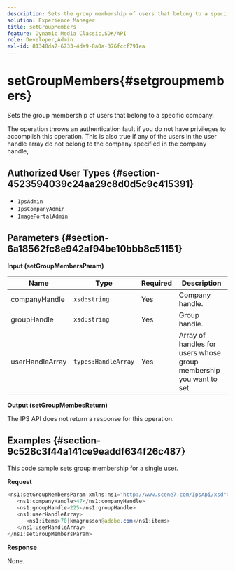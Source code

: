 ```yaml
---
description: Sets the group membership of users that belong to a specific company.
solution: Experience Manager
title: setGroupMembers
feature: Dynamic Media Classic,SDK/API
role: Developer,Admin
exl-id: 81348da7-6733-4da9-8a0a-376fccf791ea
---
```

# setGroupMembers{#setgroupmembers}

Sets the group membership of users that belong to a specific company.

 The operation throws an authentication fault if you do not have privileges to accomplish this operation. This is also true if any of the users in the user handle array do not belong to the company specified in the company handle, 

## Authorized User Types {#section-4523594039c24aa29c8d0d5c9c415391}

* `IpsAdmin` 
* `IpsCompanyAdmin` 
* `ImagePortalAdmin`

## Parameters {#section-6a18562fc8e942af94be10bbb8c51151}

**Input (setGroupMembersParam)** 

|  Name  | Type  | Required  | Description  |
|---|---|---|---|
|  companyHandle  | `xsd:string`  | Yes  | Company handle.  |
|  groupHandle  | `xsd:string`  | Yes  | Group handle.  |
|  userHandleArray  | `types:HandleArray`  | Yes  | Array of handles for users whose group membership you want to set.  |

**Output (setGroupMembesReturn)**

The IPS API does not return a response for this operation.

## Examples {#section-9c528c3f44a141ce9eaddf634f26c487}

This code sample sets group membership for a single user.

**Request** 

```java
<ns1:setGroupMembersParam xmlns:ns1="http://www.scene7.com/IpsApi/xsd">
   <ns1:companyHandle>47</ns1:companyHandle>
   <ns1:groupHandle>225</ns1:groupHandle>
   <ns1:userHandleArray>
      <ns1:items>70|kmagnusson@adobe.com</ns1:items>
   </ns1:userHandleArray>
</ns1:setGroupMembersParam>
```

**Response**

None.

